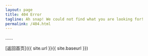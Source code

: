 ```yaml
---
layout: page
title: 404 Error
tagline: Ah snap! We could not find what you are looking for!
permalink: /404.html
---
```


……

[返回首页]({{ site.url }}{{ site.baseurl }})

